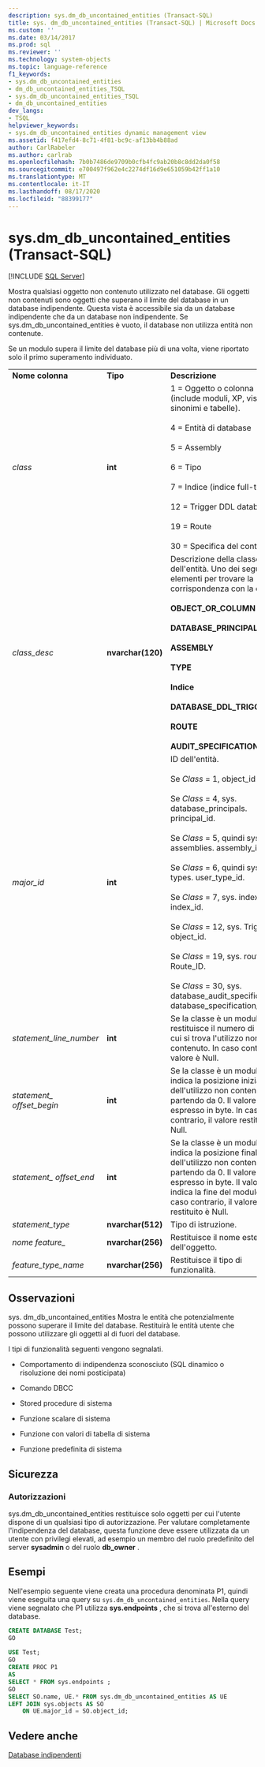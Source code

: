 ```yaml
---
description: sys.dm_db_uncontained_entities (Transact-SQL)
title: sys. dm_db_uncontained_entities (Transact-SQL) | Microsoft Docs
ms.custom: ''
ms.date: 03/14/2017
ms.prod: sql
ms.reviewer: ''
ms.technology: system-objects
ms.topic: language-reference
f1_keywords:
- sys.dm_db_uncontained_entities
- dm_db_uncontained_entities_TSQL
- sys.dm_db_uncontained_entities_TSQL
- dm_db_uncontained_entities
dev_langs:
- TSQL
helpviewer_keywords:
- sys.dm_db_uncontained_entities dynamic management view
ms.assetid: f417efd4-8c71-4f81-bc9c-af13bb4b88ad
author: CarlRabeler
ms.author: carlrab
ms.openlocfilehash: 7b0b7486de9709b0cfb4fc9ab20b8c8dd2da0f58
ms.sourcegitcommit: e700497f962e4c2274df16d9e651059b42ff1a10
ms.translationtype: MT
ms.contentlocale: it-IT
ms.lasthandoff: 08/17/2020
ms.locfileid: "88399177"
---
```

# <a name="sysdm_db_uncontained_entities-transact-sql"></a>sys.dm_db_uncontained_entities (Transact-SQL)
[!INCLUDE [SQL Server](../../includes/applies-to-version/sqlserver.md)]

  Mostra qualsiasi oggetto non contenuto utilizzato nel database. Gli oggetti non contenuti sono oggetti che superano il limite del database in un database indipendente. Questa vista è accessibile sia da un database indipendente che da un database non indipendente. Se sys.dm_db_uncontained_entities è vuoto, il database non utilizza entità non contenute.  
  
 Se un modulo supera il limite del database più di una volta, viene riportato solo il primo superamento individuato.  
  
||||  
|-|-|-|  
|**Nome colonna**|**Tipo**|**Descrizione**|  
|*class*|**int**|1 = Oggetto o colonna (include moduli, XP, viste, sinonimi e tabelle).<br /><br /> 4 = Entità di database<br /><br /> 5 = Assembly<br /><br /> 6 = Tipo<br /><br /> 7 = Indice (indice full-text)<br /><br /> 12 = Trigger DDL database<br /><br /> 19 = Route<br /><br /> 30 = Specifica del controllo|  
|*class_desc*|**nvarchar(120)**|Descrizione della classe dell'entità. Uno dei seguenti elementi per trovare la corrispondenza con la classe:<br /><br /> **OBJECT_OR_COLUMN**<br /><br /> **DATABASE_PRINCIPAL**<br /><br /> **ASSEMBLY**<br /><br /> **TYPE**<br /><br /> **Indice**<br /><br /> **DATABASE_DDL_TRIGGER**<br /><br /> **ROUTE**<br /><br /> **AUDIT_SPECIFICATION**|  
|*major_id*|**int**|ID dell'entità.<br /><br /> Se *Class* = 1, object_id<br /><br /> Se *Class* = 4, sys. database_principals. principal_id.<br /><br /> Se *Class* = 5, quindi sys. assemblies. assembly_id.<br /><br /> Se *Class* = 6, quindi sys. types. user_type_id.<br /><br /> Se *Class* = 7, sys. indexes. index_id.<br /><br /> Se *Class* = 12, sys. Triggers. object_id.<br /><br /> Se *Class* = 19, sys. routes. Route_ID.<br /><br /> Se *Class* = 30, sys. database_audit_specifications. database_specification_id.|  
|*statement_line_number*|**int**|Se la classe è un modulo, restituisce il numero di riga in cui si trova l'utilizzo non contenuto.  In caso contrario, il valore è Null.|  
|*statement_ offset_begin*|**int**|Se la classe è un modulo, indica la posizione iniziale dell'utilizzo non contenuto partendo da 0. Il valore viene espresso in byte. In caso contrario, il valore restituito è Null.|  
|*statement_ offset_end*|**int**|Se la classe è un modulo, indica la posizione finale dell'utilizzo non contenuto partendo da 0. Il valore viene espresso in byte. Il valore -1 indica la fine del modulo. In caso contrario, il valore restituito è Null.|  
|*statement_type*|**nvarchar(512)**|Tipo di istruzione.|  
|*nome feature_*|**nvarchar(256)**|Restituisce il nome esterno dell'oggetto.|  
|*feature_type_name*|**nvarchar(256)**|Restituisce il tipo di funzionalità.|  
  
## <a name="remarks"></a>Osservazioni  
 sys. dm_db_uncontained_entities Mostra le entità che potenzialmente possono superare il limite del database. Restituirà le entità utente che possono utilizzare gli oggetti al di fuori del database.  
  
 I tipi di funzionalità seguenti vengono segnalati.  
  
-   Comportamento di indipendenza sconosciuto (SQL dinamico o risoluzione dei nomi posticipata)  
  
-   Comando DBCC  
  
-   Stored procedure di sistema  
  
-   Funzione scalare di sistema  
  
-   Funzione con valori di tabella di sistema  
  
-   Funzione predefinita di sistema  
  
## <a name="security"></a>Sicurezza  
  
### <a name="permissions"></a>Autorizzazioni  
 sys.dm_db_uncontained_entities restituisce solo oggetti per cui l'utente dispone di un qualsiasi tipo di autorizzazione. Per valutare completamente l'indipendenza del database, questa funzione deve essere utilizzata da un utente con privilegi elevati, ad esempio un membro del ruolo predefinito del server **sysadmin** o del ruolo **db_owner** .  
  
## <a name="examples"></a>Esempi  
 Nell'esempio seguente viene creata una procedura denominata P1, quindi viene eseguita una query su `sys.dm_db_uncontained_entities`. Nella query viene segnalato che P1 utilizza **sys.endpoints** , che si trova all'esterno del database.  
  
```sql  
CREATE DATABASE Test;  
GO  
  
USE Test;  
GO  
CREATE PROC P1  
AS   
SELECT * FROM sys.endpoints ;  
GO  
SELECT SO.name, UE.* FROM sys.dm_db_uncontained_entities AS UE  
LEFT JOIN sys.objects AS SO  
    ON UE.major_id = SO.object_id;  
```  
  
## <a name="see-also"></a>Vedere anche  
 [Database indipendenti](../../relational-databases/databases/contained-databases.md)  
  
  
